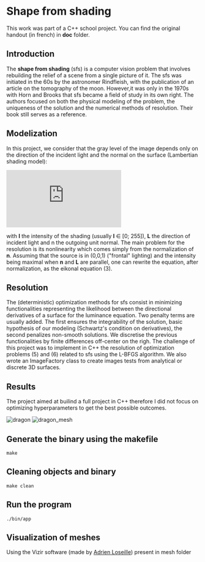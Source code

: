 # Shape from shading
This work was part of a C++ school project. You can find the original handout (in french) in __doc__ folder.

## Introduction

The __shape from shading__ (sfs) is a computer vision problem that involves rebuilding the
relief of a scene from a single picture of it. The sfs was initiated in the 60s by the astronomer Rindfleish, with the publication of an article on the tomography of the moon. However,it was only in the 1970s with Horn and Brooks that sfs became a field of study in its own right. The authors focused on both the physical modeling of the problem, the uniqueness of the solution and the numerical methods of resolution. Their book still serves as a reference. 

## Modelization 
In this project, we consider that the gray level of the image depends only on the direction of the incident light and the normal on the surface (Lambertian shading model):

![equation](http://www.sciweavers.org/tex2img.php?eq=%24%24I%28x%2C%20y%29%3D%5Cboldsymbol%7BL%7D%20%5Ccdot%20%5Cboldsymbol%7Bn%7D%28x%2C%20y%29%24%24%0A&bc=White&fc=Black&im=jpg&fs=12&ff=arev&edit=0)

with __I__ the intensity of the shading (usually __I__ ∈ [0; 255]), __L__ the direction of incident light and n the outgoing unit normal. The main problem for the resolution is its nonlinearity which comes simply from the normalization of __n__. Assuming that the source is in (0,0,1) ("frontal" lighting) and the intensity being maximal when __n__ and __L__ are parallel, one can rewrite the equation, after normalization, as the eikonal equation (3).
## Resolution 

The (deterministic) optimization methods for sfs consist in minimizing functionalities representing the likelihood between the directional derivatives of a surface for the luminance equation. Two penalty terms are usually added. The first ensures the integrability of
the solution, basic hypothesis of our modeling (Schwartz's condition on derivatives), the second penalizes non-smooth solutions. We discretise the previous functionalities by finite differences off-center on the righ.
The challenge of this project was to implement in C++ the resolution of optimization problems (5) and (6) related to sfs using the L-BFGS algorithm. We also wrote an ImageFactory class to create images tests from analytical or discrete 3D surfaces.

## Results 

The project aimed at builind a full project in C++ therefore I did not focus on optimizing hyperparameters to get the best possible outcomes.

![dragon](https://user-images.githubusercontent.com/45492759/70309308-88faca00-180d-11ea-8c4b-15ddeccfead6.jpeg)
![dragon_mesh](https://user-images.githubusercontent.com/45492759/70309321-8ef0ab00-180d-11ea-8684-cbdfbdbf6ed7.png)

## Generate the binary using the makefile
```
make
```

## Cleaning objects and binary
```
make clean
``` 
## Run the program 
``` 
./bin/app
```

## Visualization of meshes
Using the Vizir software (made by [Adrien Loseille](http://pages.saclay.inria.fr/adrien.loseille/)) present in mesh folder

